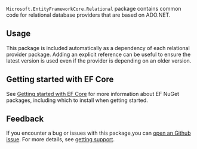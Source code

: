 `Microsoft.EntityFrameworkCore.Relational` package contains common code for relational database providers that are based on ADO.NET.

## Usage

This package is included automatically as a dependency of each relational provider package. Adding an explicit reference can be useful to ensure the latest version is used even if the provider is depending on an older version.

## Getting started with EF Core

See [Getting started with EF Core](https://learn.microsoft.com/ef/core/get-started/overview/install) for more information about EF NuGet packages, including which to install when getting started.

## Feedback

If you encounter a bug or issues with this package,you can [open an Github issue](https://github.com/dotnet/efcore/issues/new/choose). For more details, see [getting support](https://github.com/dotnet/efcore/blob/main/.github/SUPPORT.md).